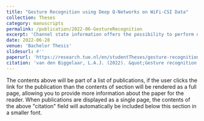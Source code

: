 ```yaml
---
title: "Gesture Recognition using Deep Q-Networks on WiFi-CSI Data"
collection: Theses
category: manuscripts
permalink: /publication/2022-06-GestureRecognition
excerpt: 'Channel state information offers the possibility to perform device-free gesture recognition without encountering major privacy issues. However, the use of WiFi-CSI for classification suffers from domain shift. Solving this issue with deep learning techniques is does not work optimally when the data that is as complex as WiFi-CSI. That is why a reinforcement learning structure is proposed. Multiple Deep Q-network methods are tested on WiFi-CSI data to measure to what extent rein- forcement learning can handle domain shift. With reinforcement learning, it would be possible to overcome the domain shift problem without having to built problem specific components for each new research design.'
date: 2022-06-28
venue: 'Bachelor Thesis'
slidesurl: #'' 
paperurl: 'https://research.tue.nl/en/studentTheses/gesture-recognition-using-deep-q-networks-on-wifi-csi-data'
citation: 'van den Biggelaar, L.A.J. (2022). &quot;Gesture recognition using Deep Q-Networks on WiFi-CSI data&quot; <i>Bachelor Thesis</i>.'
---
```



The contents above will be part of a list of publications, if the user clicks the link for the publication than the contents of section will be rendered as a full page, allowing you to provide more information about the paper for the reader. When publications are displayed as a single page, the contents of the above "citation" field will automatically be included below this section in a smaller font.